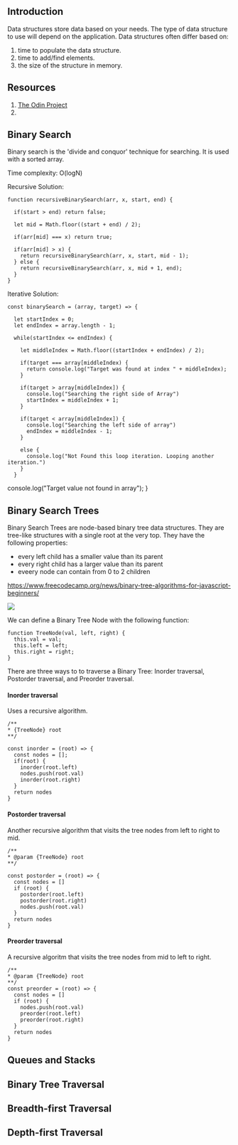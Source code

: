 ## Introduction

Data structures store data based on your needs. The type of data structure to use will depend on the application. Data structures often differ based on:

1. time to populate the data structure.
2. time to add/find elements.
3. the size of the structure in memory.


## Resources

1. [The Odin Project](https://www.theodinproject.com/lessons/javascript-common-data-structures-and-algorithms)
2. []()

## Binary Search
Binary search is the 'divide and conquor' technique for searching. It is used with a sorted array. 

Time complexity: O(logN)

Recursive Solution:

    function recursiveBinarySearch(arr, x, start, end) {
      
      if(start > end) return false;

      let mid = Math.floor((start + end) / 2);

      if(arr[mid] === x) return true;

      if(arr[mid] > x) {
        return recursiveBinarySearch(arr, x, start, mid - 1);
      } else {
        return recursiveBinarySearch(arr, x, mid + 1, end);
      }
    }

Iterative Solution:

    const binarySearch = (array, target) => {
    
      let startIndex = 0;
      let endIndex = array.length - 1;
  
      while(startIndex <= endIndex) {
        
        let middleIndex = Math.floor((startIndex + endIndex) / 2);
    
        if(target === array[middleIndex) {
          return console.log("Target was found at index " + middleIndex);
        }
    
        if(target > array[middleIndex]) {
          console.log("Searching the right side of Array")
          startIndex = middleIndex + 1;
        }
        
        if(target < array[middleIndex]) {
          console.log("Searching the left side of array")
          endIndex = middleIndex - 1;
        }
    
        else {
          console.log("Not Found this loop iteration. Looping another iteration.")
        }
      }
  
  console.log("Target value not found in array");
}




## Binary Search Trees
Binary Search Trees are node-based binary tree data structures. They are tree-like structures with a single root at the very top. They have the following properties:

- every left child has a smaller value than its parent
- every right child has a larger value than its parent
- eveery node can contain from 0 to 2 children

https://www.freecodecamp.org/news/binary-tree-algorithms-for-javascript-beginners/

<img src="https://github.com/mhjarvis/full-stack-developer-guide/blob/main/Data%20Structures%20and%20Algorithms/bst-21.png?raw=true">

We can define a Binary Tree Node with the following function:

    function TreeNode(val, left, right) {
      this.val = val;
      this.left = left;
      this.right = right;
    }

There are three ways to to traverse a Binary Tree: Inorder traversal, Postorder traversal, and Preorder traversal.

#### Inorder traversal
Uses a recursive algorithm.

    /**
    * {TreeNode} root
    **/

    const inorder = (root) => {
      const nodes = [];
      if(root) {
        inorder(root.left)
        nodes.push(root.val)
        inorder(root.right)
      }
      return nodes
    }
  
#### Postorder traversal
Another recursive algorithm that visits the tree nodes from left to right to mid.

    /**
    * @param {TreeNode} root
    **/
    
    const postorder = (root) => {
      const nodes = []
      if (root) {
        postorder(root.left)
        postorder(root.right)
        nodes.push(root.val)
      }
      return nodes
    }

#### Preorder traversal
A recursive algoritm that visits the tree nodes from mid to left to right.

    /**
    * @param {TreeNode} root
    **/
    const preorder = (root) => {
      const nodes = []
      if (root) {
        nodes.push(root.val)
        preorder(root.left)
        preorder(root.right)
      }
      return nodes
    }


## Queues and Stacks

## Binary Tree Traversal

## Breadth-first Traversal

## Depth-first Traversal
